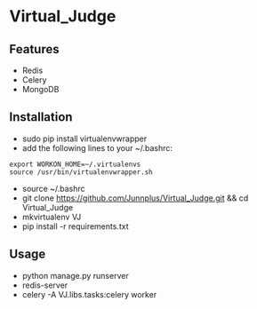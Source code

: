 # Virtual_Judge

## Features

- Redis
- Celery
- MongoDB

## Installation

- sudo pip install virtualenvwrapper
- add the following lines to your ~/.bashrc:

```
export WORKON_HOME=~/.virtualenvs
source /usr/bin/virtualenvwrapper.sh
```
- source ~/.bashrc
- git clone https://github.com/Junnplus/Virtual_Judge.git && cd Virtual_Judge
- mkvirtualenv VJ
- pip install -r requirements.txt

## Usage

- python manage.py runserver
- redis-server
- celery -A VJ.libs.tasks:celery worker
